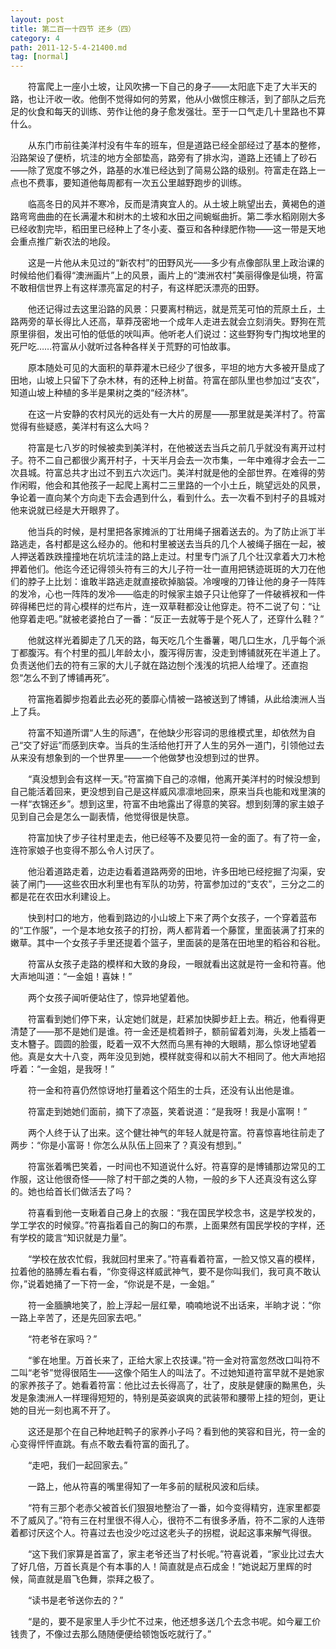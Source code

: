 ```yaml
---
layout: post
title: 第二百一十四节 还乡（四）
category: 4
path: 2011-12-5-4-21400.md
tag: [normal]
---
```


　　符富爬上一座小土坡，让风吹拂一下自己的身子——太阳底下走了大半天的路，也让汗收一收。他倒不觉得如何的劳累，他从小做惯庄稼活，到了部队之后充足的伙食和每天的训练、劳作让他的身子愈发强壮。至于一口气走几十里路也不算什么。

　　从东门市前往美洋村没有牛车的班车，但是道路已经全部经过了基本的整修，沿路架设了便桥，坑洼的地方全部垫高，路旁有了排水沟，道路上还铺上了砂石——除了宽度不够之外，路基的水准已经达到了简易公路的级别。符富走在路上一点也不费事，要知道他每周都有一次五公里越野跑步的训练。

　　临高冬日的风并不寒冷，反而是清爽宜人的。从土坡上眺望出去，黄褐色的道路弯弯曲曲的在长满灌木和树木的土坡和水田之间蜿蜒曲折。第二季水稻刚刚大多已经收割完毕，稻田里已经种上了冬小麦、蚕豆和各种绿肥作物——这一带是天地会重点推广新农法的地段。

　　这是一片他从未见过的“新农村”的田野风光——多少有点像部队里上政治课的时候给他们看得“澳洲画片”上的风景，画片上的“澳洲农村”美丽得像是仙境，符富不敢相信世界上有这样漂亮富足的村子，有这样肥沃漂亮的田野。

　　他还记得过去这里沿路的风景：只要离村稍远，就是荒芜可怕的荒原土丘，土路两旁的草长得比人还高，草莽茂密地一个成年人走进去就会立刻消失。野狗在荒原里徘徊，发出可怕的低低的吠叫声。他听老人们说过：这些野狗专门掏坟地里的死尸吃……符富从小就听过各种各样关于荒野的可怕故事。

　　原本随处可见的大面积的草莽灌木已经少了很多，平坦的地方大多被开垦成了田地，山坡上只留下了杂木林，有的还种上树苗。符富在部队里也参加过“支农”，知道山坡上种植的多半是果树之类的“经济林”。

　　在这一片安静的农村风光的远处有一大片的房屋——那里就是美洋村了。符富觉得有些疑惑，美洋村有这么大吗？

　　符富是七八岁的时候被卖到美洋村，在他被送去当兵之前几乎就没有离开过村子。符不二自己都很少离开村子，十天半月会去一次市集，一年中难得才会去一二次县城。符富总共才出过不到五六次远门。美洋村就是他的全部世界。在难得的劳作闲暇，他会和其他孩子一起爬上离村二三里路的一个小土丘，眺望远处的风景，争论着一直向某个方向走下去会遇到什么，看到什么。去一次看不到村子的县城对他来说就已经是大开眼界了。

　　他当兵的时候，是村里把各家摊派的丁壮用绳子捆着送去的。为了防止派丁半路逃走，各村都是这么经办的。他和村里被送去当兵的几个人被绳子捆在一起，被人押送着跌跌撞撞地在坑坑洼洼的路上走过。村里专门派了几个壮汉拿着大刀木枪押着他们。他迄今还记得领头符有三的大儿子符一壮一直用把锈迹斑斑的大刀在他们的脖子上比划：谁敢半路逃走就直接砍掉脑袋。冷嗖嗖的刀锋让他的身子一阵阵的发冷，心也一阵阵的发冷——临走的时候家主娘子只让他穿了一件破裤衩和一件碎得稀巴烂的背心模样的烂布片，连一双草鞋都没让他穿走。符不二说了句：“让他穿着走吧。”就被老婆抢白了一番：“反正一去就等于是个死人了，还穿什么鞋？”

　　他就这样光着脚走了几天的路，每天吃几个生番薯，喝几口生水，几乎每个派丁都腹泻。有个村里的孤儿年龄太小，腹泻得厉害，没走到博铺就死在半道上了。负责送他们去的符有三家的大儿子就在路边刨个浅浅的坑把人给埋了。还直抱怨“怎么不到了博铺再死”。

　　符富拖着脚步抱着此去必死的萎靡心情被一路被送到了博铺，从此给澳洲人当上了兵。

　　符富不知道所谓“人生的际遇”，在他缺少形容词的思维模式里，却依然为自己“交了好运”而感到庆幸。当兵的生活给他打开了人生的另外一道门，引领他过去从来没有想象到的一个世界里——一个他做梦也没想到过的世界。

　　“真没想到会有这样一天。”符富摘下自己的凉帽，他离开美洋村的时候没想到自己能活着回来，更没想到自己是这样威风凛凛地回来，原来当兵也能和戏里演的一样“衣锦还乡”。想到这里，符富不由地露出了得意的笑容。想到刻薄的家主娘子见到自己会是怎么一副表情，他觉得很是快意。

　　符富加快了步子往村里走去，他已经等不及要见符一金的面了。有了符一金，连符家娘子也变得不那么令人讨厌了。

　　他沿着道路走着，边走边看着道路两旁的田地，许多田地已经挖掘了沟渠，安装了闸门——这些农田水利里也有军队的功劳，符富参加过的“支农”，三分之二的都是花在农田水利建设上。

　　快到村口的地方，他看到路边的小山坡上下来了两个女孩子，一个穿着蓝布的“工作服”，一个是本地女孩子的打扮，两人都背着一个藤筐，里面装满了打来的嫩草。其中一个女孩子手里还提着个篮子，里面装的是落在田地里的稻谷和谷秕。

　　符富从女孩子走路的模样和大致的身段，一眼就看出这就是符一金和符喜。他大声地叫道：“一金姐！喜妹！”

　　两个女孩子闻听便站住了，惊异地望着他。

　　符富看到她们停下来，认定她们就是，赶紧加快脚步赶上去。稍近，他看得更清楚了——那不是她们是谁。符一金还是梳着辫子，额前留着刘海，头发上插着一支木簪子。圆圆的脸蛋，眨着一双不大然而乌黑有神的大眼睛，那么惊讶地望着他。真是女大十八变，两年没见到她，模样就变得和以前大不相同了。他大声地招呼着：“一金姐，是我呀！”

　　符一金和符喜仍然惊讶地打量着这个陌生的士兵，还没有认出他是谁。

　　符富走到她她们面前，摘下了凉盔，笑着说道：“是我呀！我是小富啊！”

　　两个人终于认了出来。这个健壮神气的年轻人就是符富。符喜惊喜地往前走了两步：“你是小富哥！你怎么从队伍上回来了？真没有想到。”

　　符富张着嘴巴笑着，一时间也不知道说什么好。符喜穿的是博铺那边常见的工作服，这让他很奇怪——除了村干部之类的人物，一般的乡下人还真没有这么穿的。她也给首长们做活去了吗？

　　符喜看到他一支瞅着自己身上的衣服：“我在国民学校念书，这是学校发的，学工学农的时候穿。”符喜指着自己的胸口的布票，上面果然有国民学校的字样，还有学校的箴言“知识就是力量”。

　　“学校在放农忙假，我就回村里来了。”符喜看着符富，一脸又惊又喜的模样，拉着他的胳膊左看右看，“你变得这样威武神气，要不是你叫我们，我可真不敢认你，”说着她捅了一下符一金，“你说是不是，一金姐。”

　　符一金腼腆地笑了，脸上浮起一层红晕，喃喃地说不出话来，半晌才说：“你一路上辛苦了，还是先回家去吧。”

　　“符老爷在家吗？”

　　“爹在地里。万首长来了，正给大家上农技课。”符一金对符富忽然改口叫符不二叫“老爷”觉得很陌生——这像个陌生人的叫法了。不过她知道符富早就不是她家的家养孩子了。她看着符富：他比过去长得高了，壮了，皮肤是健康的黝黑色，头发是象澳洲人一样理得短短的，特别是英姿飒爽的武装带和腰带上挂的短剑，更让她的目光一刻也离不开了。

　　这还是那个在自己种地赶鸭子的家养小子吗？看到他的笑容和目光，符一金的心变得怦怦直跳。有点不敢去看符富的面孔了。

　　“走吧，我们一起回家去。”

　　一路上，他从符喜的嘴里得知了一年多前的赋税风波和后续。

　　“符有三那个老赤父被首长们狠狠地整治了一番，如今变得精穷，连家里都耍不了威风了。”符有三在村里很不得人心，很符不二有很多矛盾，符不二家的人连带着都讨厌这个人。符喜过去也没少吃过这老头子的拐棍，说起这事来解气得很。

　　“这下我们家算是首富了，家主老爷还当了村长呢。”符喜说着，“家业比过去大了好几倍，万首长真是个有本事的人！简直就是点石成金！”她说起万里辉的时候，简直就是眉飞色舞，崇拜之极了。

　　“读书是老爷送你去的？”

　　“是的，要不是家里人手少忙不过来，他还想多送几个去念书呢。如今雇工价钱贵了，不像过去那么随随便便给顿饱饭吃就行了。”
